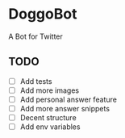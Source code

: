 # DoggoBot
A Bot for Twitter

## TODO
 - [ ] Add tests
 - [ ] Add more images
 - [ ] Add personal answer feature
 - [ ] Add more answer snippets
 - [ ] Decent structure
 - [ ] Add env variables

